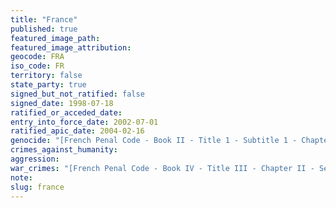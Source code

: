 ```yaml
---
title: "France"
published: true
featured_image_path:
featured_image_attribution:
geocode: FRA
iso_code: FR
territory: false
state_party: true
signed_but_not_ratified: false
signed_date: 1998-07-18
ratified_or_acceded_date:
entry_into_force_date: 2002-07-01
ratified_apic_date: 2004-02-16
genocide: "[French Penal Code - Book II - Title 1 - Subtitle 1 - Chapter 1 - Article 211-1](https://iccdb.hrlc.net/data/doc/174/keyword/46/)"
crimes_against_humanity:
aggression:
war_crimes: "[French Penal Code - Book IV - Title III - Chapter II - Section II - Article 432-4](https://iccdb.hrlc.net/data/doc/174/keyword/145/)"
note:
slug: france
---
```

